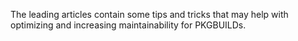 The leading articles contain some tips and tricks that may help with optimizing and increasing maintainability for PKGBUILDs.
